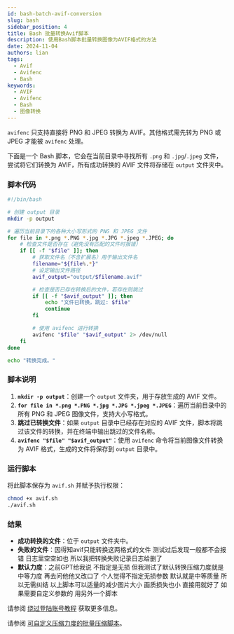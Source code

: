 ```yaml
---
id: bash-batch-avif-conversion
slug: bash
sidebar_position: 4 
title: Bash 批量转换Avif脚本
description: 使用Bash脚本批量转换图像为AVIF格式的方法
date: 2024-11-04
authors: lian
tags: 
  - Avif
  - Avifenc
  - Bash
keywords: 
  - AVIF
  - Avifenc 
  - Bash
  - 图像转换
---
```



`avifenc` 只支持直接将 PNG 和 JPEG 转换为 AVIF。其他格式需先转为 PNG 或 JPEG 才能被 `avifenc` 处理。

下面是一个 Bash 脚本，它会在当前目录中寻找所有 `.png` 和 `.jpg`/`.jpeg` 文件，尝试将它们转换为 AVIF，所有成功转换的 AVIF 文件将存储在 `output` 文件夹中。

### 脚本代码

```bash
#!/bin/bash

# 创建 output 目录
mkdir -p output

# 遍历当前目录下的各种大小写形式的 PNG 和 JPEG 文件
for file in *.png *.PNG *.jpg *.JPG *.jpeg *.JPEG; do
    # 检查文件是否存在（避免没有匹配的文件时报错）
    if [[ -f "$file" ]]; then
        # 获取文件名（不含扩展名）用于输出文件名
        filename="${file%.*}"
        # 设定输出文件路径
        avif_output="output/$filename.avif"

        # 检查是否已存在转换后的文件，若存在则跳过
        if [[ -f "$avif_output" ]]; then
            echo "文件已转换，跳过: $file"
            continue
        fi

        # 使用 avifenc 进行转换
        avifenc "$file" "$avif_output" 2> /dev/null
    fi
done

echo "转换完成。"

```

### 脚本说明

1. **`mkdir -p output`**：创建一个 `output` 文件夹，用于存放生成的 AVIF 文件。
2. **`for file in *.png *.PNG *.jpg *.JPG *.jpeg *.JPEG`**：遍历当前目录中的所有 PNG 和 JPEG 图像文件，支持大小写格式。
3. **跳过已转换文件**：如果 `output` 目录中已经存在对应的 AVIF 文件，脚本将跳过该文件的转换，并在终端中输出跳过的文件名称。
4. **`avifenc "$file" "$avif_output"`**：使用 `avifenc` 命令将当前图像文件转换为 AVIF 格式，生成的文件将保存到 `output` 目录中。

### 运行脚本

将此脚本保存为 `avif.sh` 并赋予执行权限：

```bash
chmod +x avif.sh
./avif.sh
```

### 结果

- **成功转换的文件**：位于 `output` 文件夹中。
- **失败的文件**：因得知avif只能转换这两格式的文件 测试过后发现一般都不会报错 日志里空空如也 所以我把转换失败记录日志给删了
- **默认力度**：之前GPT给我说 不指定是无损 但我测试了默认转换压缩力度就是中等力度 再去问他他又改口了 个人觉得不指定无损参数 默认就是中等质量 所以无需纠结 以上脚本可以适量的减少图片大小 画质损失也小 直接用就好了 如果需要自定义参数的 用另外一个脚本 

请参阅 [绕过登陆账号教程](../) 获取更多信息。


请参阅 [可自定义压缩力度的批量压缩脚本](可自定义压缩力度的批量压缩脚本.md)。


